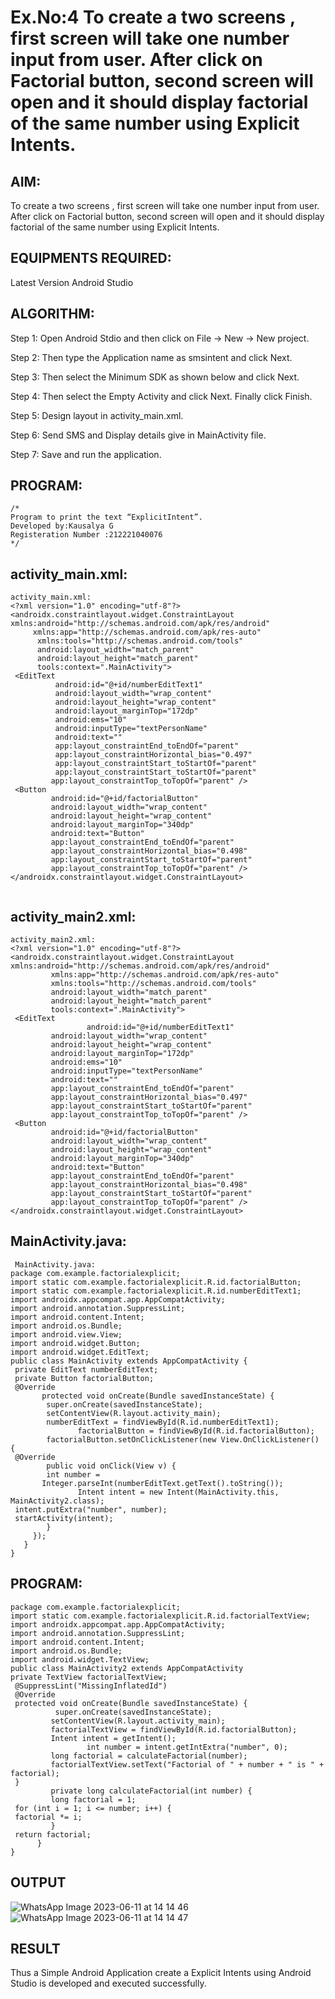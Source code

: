 # Ex.No:4 To create a two screens , first screen will take one number input from user. After click on Factorial button, second screen will open and it should display factorial of the same number using Explicit Intents.


## AIM:

To create a two screens , first screen will take one number input from user. After click on Factorial button, second screen will open and it should display factorial of the same number using Explicit Intents.


## EQUIPMENTS REQUIRED:

Latest Version Android Studio

## ALGORITHM:
Step 1: Open Android Stdio and then click on File -> New -> New project.

Step 2: Then type the Application name as smsintent and click Next.

Step 3: Then select the Minimum SDK as shown below and click Next.

Step 4: Then select the Empty Activity and click Next. Finally click Finish.

Step 5: Design layout in activity_main.xml.

Step 6: Send SMS and Display details give in MainActivity file.

Step 7: Save and run the application.


## PROGRAM:
```
/*
Program to print the text “ExplicitIntent”.
Developed by:Kausalya G
Registeration Number :212221040076
*/
```
## activity_main.xml:

```
activity_main.xml:
<?xml version="1.0" encoding="utf-8"?>
<androidx.constraintlayout.widget.ConstraintLayout
xmlns:android="http://schemas.android.com/apk/res/android"
     xmlns:app="http://schemas.android.com/apk/res-auto"
      xmlns:tools="http://schemas.android.com/tools"
      android:layout_width="match_parent"
      android:layout_height="match_parent"
      tools:context=".MainActivity">
 <EditText
          android:id="@+id/numberEditText1"
          android:layout_width="wrap_content"
          android:layout_height="wrap_content"
          android:layout_marginTop="172dp"
          android:ems="10"
          android:inputType="textPersonName"
          android:text=""
          app:layout_constraintEnd_toEndOf="parent"
          app:layout_constraintHorizontal_bias="0.497"
          app:layout_constraintStart_toStartOf="parent"
          app:layout_constraintStart_toStartOf="parent"
         app:layout_constraintTop_toTopOf="parent" />
 <Button
         android:id="@+id/factorialButton"
         android:layout_width="wrap_content"
         android:layout_height="wrap_content"
         android:layout_marginTop="340dp"
         android:text="Button"
         app:layout_constraintEnd_toEndOf="parent"
         app:layout_constraintHorizontal_bias="0.498"
         app:layout_constraintStart_toStartOf="parent"
         app:layout_constraintTop_toTopOf="parent" />
</androidx.constraintlayout.widget.ConstraintLayout>
 
```
## activity_main2.xml:
```
activity_main2.xml:
<?xml version="1.0" encoding="utf-8"?>
<androidx.constraintlayout.widget.ConstraintLayout
xmlns:android="http://schemas.android.com/apk/res/android"
         xmlns:app="http://schemas.android.com/apk/res-auto"
         xmlns:tools="http://schemas.android.com/tools"
         android:layout_width="match_parent"
         android:layout_height="match_parent"
         tools:context=".MainActivity">
 <EditText
                 android:id="@+id/numberEditText1"
         android:layout_width="wrap_content"
         android:layout_height="wrap_content"
         android:layout_marginTop="172dp"
         android:ems="10"
         android:inputType="textPersonName"
         android:text=""
         app:layout_constraintEnd_toEndOf="parent"
         app:layout_constraintHorizontal_bias="0.497"
         app:layout_constraintStart_toStartOf="parent"
         app:layout_constraintTop_toTopOf="parent" />
 <Button
         android:id="@+id/factorialButton"
         android:layout_width="wrap_content"
         android:layout_height="wrap_content"
         android:layout_marginTop="340dp"
         android:text="Button"
         app:layout_constraintEnd_toEndOf="parent"
         app:layout_constraintHorizontal_bias="0.498"
         app:layout_constraintStart_toStartOf="parent"
         app:layout_constraintTop_toTopOf="parent" />
</androidx.constraintlayout.widget.ConstraintLayout>
```
## MainActivity.java:

```
 MainActivity.java:
package com.example.factorialexplicit;
import static com.example.factorialexplicit.R.id.factorialButton;
import static com.example.factorialexplicit.R.id.numberEditText1;
import androidx.appcompat.app.AppCompatActivity;
import android.annotation.SuppressLint;
import android.content.Intent;
import android.os.Bundle;
import android.view.View;
import android.widget.Button;
import android.widget.EditText;
public class MainActivity extends AppCompatActivity {
 private EditText numberEditText;
 private Button factorialButton;
 @Override
       protected void onCreate(Bundle savedInstanceState) {
        super.onCreate(savedInstanceState);
        setContentView(R.layout.activity_main);
        numberEditText = findViewById(R.id.numberEditText1);
               factorialButton = findViewById(R.id.factorialButton);
        factorialButton.setOnClickListener(new View.OnClickListener() {
 @Override
        public void onClick(View v) {
        int number =
       Integer.parseInt(numberEditText.getText().toString());
               Intent intent = new Intent(MainActivity.this,
MainActivity2.class);
 intent.putExtra("number", number);
 startActivity(intent);
        }
     });
   }
}
```
## PROGRAM:
```
package com.example.factorialexplicit;
import static com.example.factorialexplicit.R.id.factorialTextView;
import androidx.appcompat.app.AppCompatActivity;
import android.annotation.SuppressLint;
import android.content.Intent;
import android.os.Bundle;
import android.widget.TextView;
public class MainActivity2 extends AppCompatActivity 
private TextView factorialTextView;
 @SuppressLint("MissingInflatedId")
 @Override
 protected void onCreate(Bundle savedInstanceState) {
          super.onCreate(savedInstanceState);
         setContentView(R.layout.activity_main);
         factorialTextView = findViewById(R.id.factorialButton);
         Intent intent = getIntent();
                 int number = intent.getIntExtra("number", 0);
         long factorial = calculateFactorial(number);
         factorialTextView.setText("Factorial of " + number + " is " +
factorial);
 }
         private long calculateFactorial(int number) {
         long factorial = 1;
 for (int i = 1; i <= number; i++) {
 factorial *= i;
         }
 return factorial;
      }
}

```
## OUTPUT

![WhatsApp Image 2023-06-11 at 14 14 46](https://github.com/gkausalya232/Factorial/assets/133086820/9d3c325f-8cb6-44d8-965b-197f29bd0aeb)
![WhatsApp Image 2023-06-11 at 14 14 47](https://github.com/gkausalya232/Factorial/assets/133086820/736ee734-604f-467a-a98c-05310740745a)



## RESULT
Thus a Simple Android Application create a Explicit Intents using Android Studio is developed and executed successfully.

